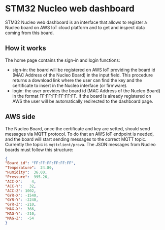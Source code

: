 # STM32 Nucleo web dashboard

STM32 Nucleo web dashboard is an interface that allows to register a Nucleo board on AWS IoT cloud platform and to get and inspect data coming from this board. 

## How it works
The home page contains the sign-in and login functions:
- sign-in: the board will be registered on AWS IoT providing the board id (MAC Address of the Nucleo Board) in the input field. This procedure returns a download link where the user can find the key and the certificate to insert in the Nucleo interface (or firmware).
- login: the user provides the board id (MAC Address of the Nucleo Board) in the format FF:FF:FF:FF:FF:FF. If the board is already registered on AWS the user will be automatically redirected to the dashboard page. 


## AWS side
The Nucleo Board, once the certificate and key are setted, should send messages via MQTT protocol. To do that an AWS IoT endpoint is needed, and the board will start sending messages to the correct MQTT topic.
Currently the topic is `mqttclient/prova`. The JSON messages from Nucleo boards must follow this structure: 
```json
{
"Board_id": "FF:FF:FF:FF:FF:FF",
"Temperature":  24.80,
"Humidity":  36.00,
"Pressure":  995.26,
"ACC-X":    4,      
"ACC-Y":   32,     
"ACC-Z": 1002,
"GYR-X": -1540,      
"GYR-Y": -2240,   
"GYR-Z": -210,
"MAG-X":  366,       
"MAG-Y": -210,     
"MAG-Z":  -54
}
```

